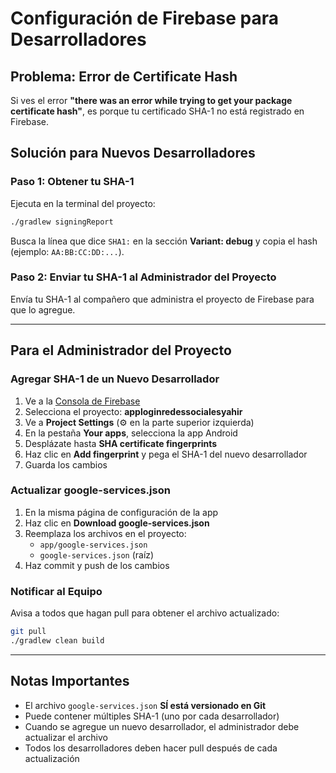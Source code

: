 # Configuración de Firebase para Desarrolladores

## Problema: Error de Certificate Hash

Si ves el error **"there was an error while trying to get your package certificate hash"**, es porque tu certificado SHA-1 no está registrado en Firebase.

## Solución para Nuevos Desarrolladores

### Paso 1: Obtener tu SHA-1

Ejecuta en la terminal del proyecto:

```bash
./gradlew signingReport
```

Busca la línea que dice `SHA1:` en la sección **Variant: debug** y copia el hash (ejemplo: `AA:BB:CC:DD:...`).

### Paso 2: Enviar tu SHA-1 al Administrador del Proyecto

Envía tu SHA-1 al compañero que administra el proyecto de Firebase para que lo agregue.

---

## Para el Administrador del Proyecto

### Agregar SHA-1 de un Nuevo Desarrollador

1. Ve a la [Consola de Firebase](https://console.firebase.google.com/)
2. Selecciona el proyecto: **apploginredessocialesyahir**
3. Ve a **Project Settings** (⚙️ en la parte superior izquierda)
4. En la pestaña **Your apps**, selecciona la app Android
5. Desplázate hasta **SHA certificate fingerprints**
6. Haz clic en **Add fingerprint** y pega el SHA-1 del nuevo desarrollador
7. Guarda los cambios

### Actualizar google-services.json

1. En la misma página de configuración de la app
2. Haz clic en **Download google-services.json**
3. Reemplaza los archivos en el proyecto:
   - `app/google-services.json`
   - `google-services.json` (raíz)
4. Haz commit y push de los cambios

### Notificar al Equipo

Avisa a todos que hagan pull para obtener el archivo actualizado:

```bash
git pull
./gradlew clean build
```

---

## Notas Importantes

- El archivo `google-services.json` **SÍ está versionado en Git**
- Puede contener múltiples SHA-1 (uno por cada desarrollador)
- Cuando se agregue un nuevo desarrollador, el administrador debe actualizar el archivo
- Todos los desarrolladores deben hacer pull después de cada actualización
